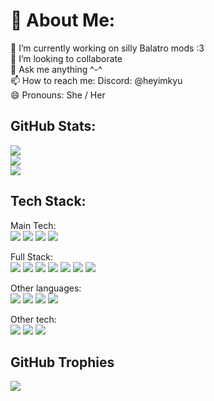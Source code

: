 # 💫 About Me:

 🔭 I’m currently working on silly Balatro mods :3 <br/>
 👯 I’m looking to collaborate <br/>
 💬 Ask me anything ^-^ <br/>
 📫 How to reach me: Discord: @heyimkyu <br/>
 😄 Pronouns: She / Her

##  GitHub Stats:
![](https://github-readme-stats.vercel.app/api?username=heyimkyu&theme=dark&hide_border=true&include_all_commits=true&count_private=true)<br/>
![](https://github-readme-streak-stats.herokuapp.com/?user=heyimkyu&theme=dark&hide_border=true)<br/>
![](https://github-readme-stats.vercel.app/api/top-langs/?username=heyimkyu&theme=dark&hide_border=true&include_all_commits=true&count_private=true&layout=compact)

##  Tech Stack:
Main Tech:<br/>
![](https://img.shields.io/badge/.NET-5C2D91?style=for-the-badge&logo=.net&logoColor=white)
![](https://img.shields.io/badge/C%23-239120?style=for-the-badge&logo=c-sharp&logoColor=white)
![](https://img.shields.io/badge/Unity-100000?style=for-the-badge&logo=unity&logoColor=white)
![](https://img.shields.io/badge/blender-%23F5792A.svg?style=for-the-badge&logo=blender&logoColor=white)

Full Stack:<br/>
![](https://img.shields.io/badge/Angular-DD0031?style=for-the-badge&logo=angular&logoColor=white)
![](https://img.shields.io/badge/HTML5-E34F26?style=for-the-badge&logo=html5&logoColor=white)
![](https://img.shields.io/badge/CSS-239120?&style=for-the-badge&logo=css3&logoColor=white)
![](https://img.shields.io/badge/TypeScript-007ACC?style=for-the-badge&logo=typescript&logoColor=white)
![](https://img.shields.io/badge/JavaScript-F7DF1E?style=for-the-badge&logo=javascript&logoColor=black)
![](https://img.shields.io/badge/MySQL-005C84?style=for-the-badge&logo=mysql&logoColor=white)
![](https://img.shields.io/badge/Microsoft_SQL_Server-CC2927?style=for-the-badge&logo=microsoft-sql-server&logoColor=white)

Other languages:<br/>
![](https://img.shields.io/badge/Python-14354C?style=for-the-badge&logo=python&logoColor=white)
![](https://img.shields.io/badge/Kotlin-0095D5?&style=for-the-badge&logo=kotlin&logoColor=white)
![](https://img.shields.io/badge/Java-ED8B00?style=for-the-badge&logo=java&logoColor=white)
![](https://img.shields.io/badge/PHP-777BB4?style=for-the-badge&logo=php&logoColor=white)

Other tech:<br/>
![](https://img.shields.io/badge/Microsoft_Azure-0089D6?style=for-the-badge&logo=microsoft-azure&logoColor=white)
![](https://img.shields.io/badge/Azure_DevOps-0078D7?style=for-the-badge&logo=azure-devops&logoColor=white)
![](https://img.shields.io/badge/json%20web%20tokens-323330?style=for-the-badge&logo=json-web-tokens&logoColor=pink)

##  GitHub Trophies
![](https://github-profile-trophy.vercel.app/?username=heyimkyu&theme=radical&no-frame=false&no-bg=true&margin-w=4)
